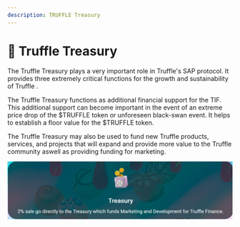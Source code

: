 ```yaml
---
description: TRUFFLE Treasury
---
```


# 🏦 Truffle Treasury

The Truffle Treasury plays a very important role in Truffle's SAP protocol. It provides three extremely critical functions for the growth and sustainability of Truffle .

The Truffle Treasury functions as additional financial support for the TIF. This additional support can become important in the event of an extreme price drop of the $TRUFFLE token or unforeseen black-swan event. It helps to establish a floor value for the $TRUFFLE token.

The Truffle Treasury may also be used to fund new Truffle products, services, and projects that will expand and provide more value to the Truffle community aswell as providing funding for marketing.

![](<.gitbook/assets/treasury 1.PNG>)
